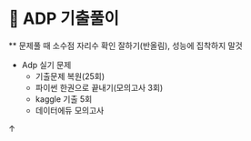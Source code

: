 # :pencil: ADP 기출풀이

** 문제풀 때 소수점 자리수 확인 잘하기(반올림), 성능에 집착하지 말것
- Adp 실기 문제
  - 기출문제 복원(25회)
  - 파이썬 한권으로 끝내기(모의고사 3회)
  - kaggle 기출 5회
  - 데이터에듀 모의고사


↑
